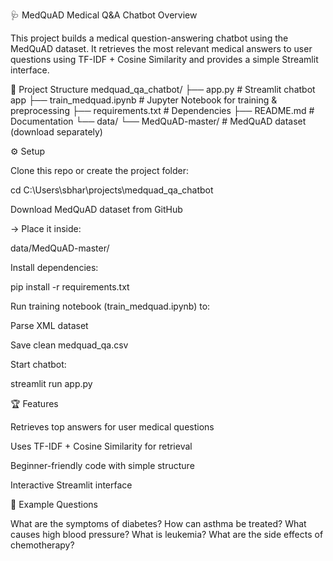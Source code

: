 🩺 MedQuAD Medical Q&A Chatbot
Overview

This project builds a medical question-answering chatbot using the MedQuAD dataset.
It retrieves the most relevant medical answers to user questions using TF-IDF + Cosine Similarity and provides a simple Streamlit interface.

📂 Project Structure
medquad_qa_chatbot/
├── app.py                 # Streamlit chatbot app
├── train_medquad.ipynb    # Jupyter Notebook for training & preprocessing
├── requirements.txt       # Dependencies
├── README.md              # Documentation
└── data/
    └── MedQuAD-master/    # MedQuAD dataset (download separately)

⚙️ Setup

Clone this repo or create the project folder:

cd C:\Users\sbhar\projects\medquad_qa_chatbot

Download MedQuAD dataset from GitHub

→ Place it inside:

data/MedQuAD-master/


Install dependencies:

pip install -r requirements.txt


Run training notebook (train_medquad.ipynb) to:

Parse XML dataset

Save clean medquad_qa.csv

Start chatbot:

streamlit run app.py

🏆 Features

Retrieves top answers for user medical questions

Uses TF-IDF + Cosine Similarity for retrieval

Beginner-friendly code with simple structure

Interactive Streamlit interface

💬 Example Questions

What are the symptoms of diabetes?
How can asthma be treated?
What causes high blood pressure?
What is leukemia?
What are the side effects of chemotherapy?